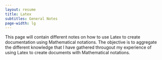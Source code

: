 ```yaml
---
layout: resume
title: Latex
subtitles: General Notes
page-width: lg
---
```


This page will contain different notes on how to use Latex to create documentation using Mathematical notations.
The objective is to aggregate the different knowledge that I have gathered througout my experience of using Latex to create documents with Mathematical
notations.

